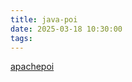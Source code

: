 ```yaml
---
title: java-poi
date: 2025-03-18 10:30:00
tags:
---
```


<a href="https://poi.apache.org/index.html"> apachepoi </a>


